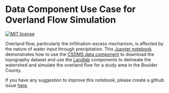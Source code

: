 # Data Component Use Case for Overland Flow Simulation
[![MIT license](https://img.shields.io/badge/License-MIT-blue.svg)](https://github.com/gantian127/overlandflow_usecase/blob/master/LICENSE.txt)

Overland flow, particularly the infiltration-excess mechanism, is affected by the nature of water input through precipitation. This [Jupyter notebook](overland_flow.ipynb) demonstrates how to use the [CSDMS data component](https://csdms.colorado.edu/wiki/DataComponents) to download the topography dataset and use the [Landlab](https://landlab.readthedocs.io/en/master/) components to delineate the watershed and simulate the overland flow for a study area in the Boulder County. 

If you have any suggestion to improve this notebook, please create a github issue 
[here](https://github.com/gantian127/overlandflow_usecase/issues).

<!--
**Run Notebook**

You can test and run this Jupyter Notebook through 
[HydroShare](https://www.hydroshare.org/resource/bcbcfe823cc4432f8ce96c3048d4591f/) or on your local PC.

**Suggested Citation**

Gan, T., Tucker, G. E., Overeem, I. (2022). Data Component Use Case for Overland Flow Simulation, HydroShare, https://www.hydroshare.org/resource/bcbcfe823cc4432f8ce96c3048d4591f/

-->


